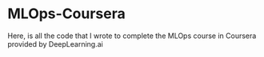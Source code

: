 # MLOps-Coursera
Here, is all the code that I wrote to complete the MLOps course in Coursera provided by DeepLearning.ai
